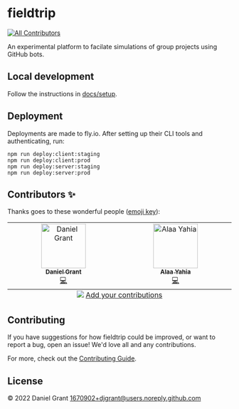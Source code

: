 # fieldtrip

<!-- ALL-CONTRIBUTORS-BADGE:START - Do not remove or modify this section -->

[![All Contributors](https://img.shields.io/badge/all_contributors-2-orange.svg?style=flat-square)](#contributors-)

<!-- ALL-CONTRIBUTORS-BADGE:END -->

An experimental platform to facilate simulations of group projects using GitHub bots.

## Local development

Follow the instructions in [docs/setup](docs/setup.md).

## Deployment

Deployments are made to fly.io. After setting up their CLI tools and authenticating, run:

```
npm run deploy:client:staging
npm run deploy:client:prod
npm run deploy:server:staging
npm run deploy:server:prod
```

## Contributors ✨

Thanks goes to these wonderful people ([emoji key](https://allcontributors.org/docs/en/emoji-key)):

<!-- ALL-CONTRIBUTORS-LIST:START - Do not remove or modify this section -->
<!-- prettier-ignore-start -->
<!-- markdownlint-disable -->
<table>
  <tbody>
    <tr>
      <td align="center" valign="top" width="14.28%"><a href="https://github.com/djgrant"><img src="https://avatars.githubusercontent.com/u/1670902?v=4?s=100" width="100px;" alt="Daniel Grant"/><br /><sub><b>Daniel Grant</b></sub></a><br /><a href="https://github.com/Daniel Grant/Fieldtrip/commits?author=djgrant" title="Code">💻</a></td>
      <td align="center" valign="top" width="14.28%"><a href="https://github.com/alaa-yahia"><img src="https://avatars.githubusercontent.com/u/6881345?v=4?s=100" width="100px;" alt="Alaa Yahia"/><br /><sub><b>Alaa Yahia</b></sub></a><br /><a href="https://github.com/Daniel Grant/Fieldtrip/commits?author=alaa-yahia" title="Code">💻</a></td>
    </tr>
  </tbody>
  <tfoot>
    <tr>
      <td align="center" size="13px" colspan="7">
        <img src="https://raw.githubusercontent.com/all-contributors/all-contributors-cli/1b8533af435da9854653492b1327a23a4dbd0a10/assets/logo-small.svg">
          <a href="https://all-contributors.js.org/docs/en/bot/usage">Add your contributions</a>
        </img>
      </td>
    </tr>
  </tfoot>
</table>

<!-- markdownlint-restore -->
<!-- prettier-ignore-end -->

<!-- ALL-CONTRIBUTORS-LIST:END -->

## Contributing

If you have suggestions for how fieldtrip could be improved, or want to report a bug, open an issue! We'd love all and any contributions.

For more, check out the [Contributing Guide](CONTRIBUTING.md).

## License

© 2022 Daniel Grant <1670902+djgrant@users.noreply.github.com>
